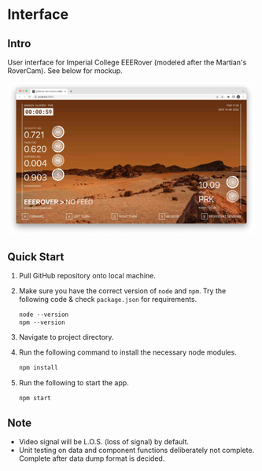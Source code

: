 # Interface

## Intro

User interface for Imperial College EEERover (modeled after the Martian's RoverCam). See below for mockup.

![Rover Interface Mockup](./docs/img/rover-interface-mockup-v1.1.0.jpg)

## Quick Start

1. Pull GitHub repository onto local machine.
2. Make sure you have the correct version of `node` and `npm`. Try the following code & check `package.json` for requirements.

    ```shell
    node --version
    npm --version
    ```

3. Navigate to project directory.
4. Run the following command to install the necessary node modules.

    ```javascript
    npm install
    ```

5. Run the following to start the app.

    ```javascript
    npm start
    ```
    
## Note

- Video signal will be L.O.S. (loss of signal) by default.
- Unit testing on data and component functions deliberately not complete. Complete after data dump format is decided.
